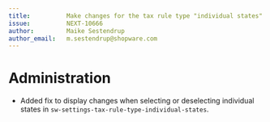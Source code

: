 ```yaml
---
title:          Make changes for the tax rule type "individual states" visible
issue:          NEXT-10666
author:         Maike Sestendrup
author_email:   m.sestendrup@shopware.com
---
```

# Administration
* Added fix to display changes when selecting or deselecting individual states in `sw-settings-tax-rule-type-individual-states`.

